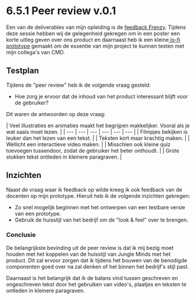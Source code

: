 # 6.5.1 Peer review v.0.1

Een van de deliverables van mijn opleiding is de [feedback Frenzy](../deliverables/feedback-frenzy.md). Tijdens deze sessie hebben wij de gelegenheid gekregen om in een poster een korte uitleg geven over ons product en daarnaast heb ik een kleine[ lo-fi prototype](../4.-ontwerpfase/prototype-v0.1.md) gemaakt om de essentie van mijn project te kunnen testen met mijn collega's van CMD. 

## Testplan 

Tijdens de "peer review" heb ik de volgende vraag gesteld: 

* Hoe zorg je ervoor dat de inhoud van het product interessant blijft voor de gebruiker?

Dit waren de antwoorden op deze vraag:

| Veel illustraties en animaties maakt het begrijpen makkelijker. Vooral als je wat saais moet lezen. |
| --- | --- | --- | --- | --- | --- |
| Filmpjes bekijken is leuker dan het lezen van een tekst. |
| Teksten kort maar krachtig maken. |
| Wellicht een interactieve video maken. |
| Misschien ook kleine quiz toevoegen tussendoor, zodat de gebruiker het beter onthoudt.  |
| Grote stukken tekst ontleden in kleinere paragraven. |

## Inzichten

Naast de vraag waar ik feedback op wilde kreeg ik ook feedback van de docenten op mijn prototype. Hieruit heb ik de volgende inzichten gekregen:

* Zo snel mogelijk beginnen met het ontwerpen van een testbare versie van een prototype. 
* Gebruik de huisstijl van het bedrijf om de "look & feel" over te brengen.

### Conclusie

De belangrijkste bevinding uit de peer review is dat ik mij bezig moet houden met het koppelen van de huisstijl van Jungle Minds met het product. Dit zal ervoor zorgen dat ik tijdens het bouwen van de benodigde componenten goed over na zal denken of het binnen het bedrijf's stijl past. 

Daarnaast is het belangrijk dat ik de balans vind tussen geschreven en ongeschreven tekst door het gebruiken van video's, plaatjes en teksten te ontleden in kleinere paragraven. 

